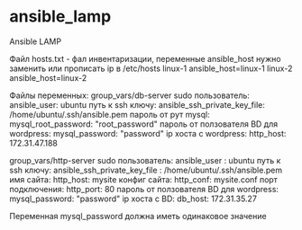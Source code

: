 # ansible_lamp
Ansible LAMP

Файл hosts.txt - фал инвентаризации, переменные ansible_host нужно заменить или прописать ip в /etc/hosts
linux-1 ansible_host=linux-1
linux-2 ansible_host=linux-2

Файлы переменных:
group_vars/db-server
  sudo пользователь:                       ansible_user:  ubuntu
  путь к ssh ключу:                        ansible_ssh_private_key_file:  /home/ubuntu/.ssh/ansible.pem
  пароль от рут mysql:                     mysql_root_password:  "root_password"
  пароль от ползователя BD для wordpress:  mysql_password:  "password"
  ip хоста с wordpress:                    http_host:  172.31.47.188
  
group_vars/http-server
  sudo пользователь:                      ansible_user : ubuntu
  путь к ssh ключу:                       ansible_ssh_private_key_file : /home/ubuntu/.ssh/ansible.pem
  имя сайта:                              http_host: mysite
  конфиг сайта:                           http_conf: mysite.conf
  порт подключения:                       http_port: 80
  пароль от ползователя BD для wordpress: mysql_password: "password"
  ip хоста с BD:                          db_host: 172.31.35.27
  
Переменная mysql_password должна иметь одинаковое значение
